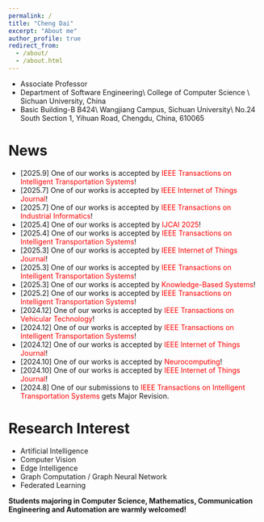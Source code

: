 ```yaml
---
permalink: /
title: "Cheng Dai"
excerpt: "About me"
author_profile: true
redirect_from: 
  - /about/
  - /about.html
---
```


* Associate Professor
* Department of Software Engineering\\
College of Computer Science \\
Sichuan University, China
* Basic Building-B B424\\
Wangjiang Campus, Sichuan University\\
No.24 South Section 1, Yihuan Road, Chengdu, China, 610065

News
======
* [2025.9] One of our works is accepted by <span style="color: #FF0000">IEEE Transactions on Intelligent Transportation Systems</span>!
* [2025.7] One of our works is accepted by <span style="color: #FF0000">IEEE Internet of Things Journal</span>!
* [2025.7] One of our works is accepted by <span style="color: #FF0000">IEEE Transactions on Industrial Informatics</span>!
* [2025.4] One of our works is accepted by <span style="color: #FF0000">IJCAI 2025</span>!
* [2025.4] One of our works is accepted by <span style="color: #FF0000">IEEE Transactions on Intelligent Transportation Systems</span>!
* [2025.3] One of our works is accepted by <span style="color: #FF0000">IEEE Internet of Things Journal</span>!
* [2025.3] One of our works is accepted by <span style="color: #FF0000">IEEE Transactions on Intelligent Transportation Systems</span>!
* [2025.3] One of our works is accepted by <span style="color: #FF0000">Knowledge-Based Systems</span>!
* [2025.2] One of our works is accepted by <span style="color: #FF0000">IEEE Transactions on Intelligent Transportation Systems</span>!
* [2024.12] One of our works is accepted by <span style="color: #FF0000">IEEE Transactions on Vehicular Technology</span>!
* [2024.12] One of our works is accepted by <span style="color: #FF0000">IEEE Transactions on Intelligent Transportation Systems</span>!
* [2024.12] One of our works is accepted by <span style="color: #FF0000">IEEE Internet of Things Journal</span>!
* [2024.10] One of our works is accepted by <span style="color: #FF0000">Neurocomputing</span>!
* [2024.10] One of our works is accepted by <span style="color: #FF0000">IEEE Internet of Things Journal</span>!
* [2024.8] One of our submissions to <span style="color: #FF0000">IEEE Transactions on Intelligent Transportation Systems</span> gets Major Revision.









Research Interest
======
* Artificial Intelligence
* Computer Vision
* Edge Intelligence
* Graph Computation / Graph Neural Network
* Federated Learning<br/>

**Students majoring in Computer Science, Mathematics, Communication Engineering and Automation are warmly welcomed!**
